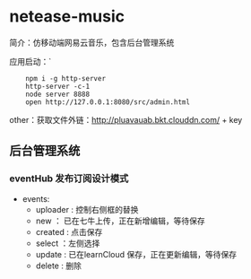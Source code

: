 # netease-music

简介：仿移动端网易云音乐，包含后台管理系统

应用启动：`
```
    npm i -g http-server
    http-server -c-1
    node server 8888
    open http://127.0.0.1:8080/src/admin.html 
```

other：获取文件外链：http://pluavauab.bkt.clouddn.com/ + key


## 后台管理系统 
### eventHub 发布订阅设计模式
- events:
    - uploader : 控制右侧框的替换
    - new ： 已在七牛上传，正在新增编辑，等待保存
    - created : 点击保存
    - select ：左侧选择
    - update : 已在learnCloud 保存，正在更新编辑，等待保存
    - delete : 删除